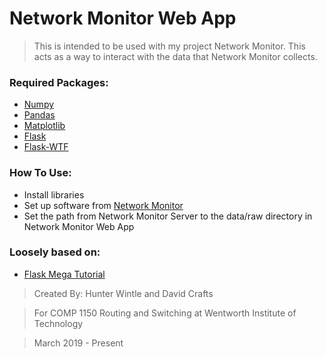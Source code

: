 # Network Monitor Web App

> This is intended to be used with my project Network Monitor. This acts as a way to interact with the data that Network Monitor collects.


### Required Packages:
- [Numpy](http://www.numpy.org/)
- [Pandas](https://pandas.pydata.org/)
- [Matplotlib](https://matplotlib.org/)
- [Flask](http://flask.pocoo.org/)
- [Flask-WTF](https://flask-wtf.readthedocs.io/en/stable/)

### How To Use:
- Install libraries
- Set up software from [Network Monitor](https://github.com/wintleh/Network-Monitor)
- Set the path from Network Monitor Server to the data/raw directory in Network Monitor Web App

### Loosely based on:
- [Flask Mega Tutorial](https://blog.miguelgrinberg.com/post/the-flask-mega-tutorial-part-i-hello-world)

>Created By: Hunter Wintle and David Crafts

>For COMP 1150 Routing and Switching at Wentworth Institute of Technology

>March 2019 - Present
